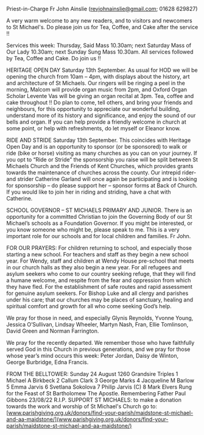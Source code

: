 
Priest-in-Charge Fr John Ainslie ([revjohnainslie@gmail.com](mailto:revjohnainslie@gmail.com); 01628 629827)

A very warm welcome to any new readers, and to visitors and newcomers to St Michael's. Do please join us
                                    for Tea, Coffee, and Cake after the service !!

Services this week: Thursday, Said Mass 10.30am; next Saturday Mass of Our Lady 10.30am; next Sunday Sung
Mass 10.30am. All services followed by Tea, Coffee and Cake. Do join us !!

HERITAGE OPEN DAY Saturday 13th September. As usual for HOD we will be opening the church from 10am –
4pm, with displays about the history, art and architecture of St Michaels. Our ringers will be ringing a peel in the
morning, Malcom will provide organ music from 2pm, and Oxford Organ Scholar Levente Vas will be giving
an organ recital at 3pm. Tea, coffee and cake throughout !! Do plan to come, tell others, and bring your friends
and neighbours, for this opportunity to appreciate our wonderful building, understand more of its history and
significance, and enjoy the sound of our bells and organ. If you can help provide a friendly welcome in church at some
point, or help with refreshments, do let myself or Eleanor know.

RIDE AND STRIDE Saturday 13th September. This coincides with Heritage Open Day and is an opportunity to
sponsor (or be sponsored) to walk or ride (bike or horse) visiting as many churches as you can on your journey. If you
opt to “Ride or Stride” the sponsorship you raise will be split between St Michaels Church and the Friends of Kent
Churches, which provides grants towards the maintenance of churches across the county. Our intrepid rider-and strider
Catherine Garland will once again be participating and is looking for sponsorship – do please support her – sponsor
forms at Back of Church. If you would like to join her in riding and striding, have a chat with Catherine.

SCHOOL GOVERNOR – ST MICHAELS PRIMARY AND JUNIOR. There is an opportunity for a committed
Christian to join the Governing Body of our St Michael’s schools as a Foundation Governor. If you might be
interested, or you know someone who might be, please speak to me. This is a very important role for our
schools and for local children and families. Fr John.

FOR OUR PRAYERS: For children returning to school, and especially those starting a new school. For teachers
and staff as they begin a new school year. For Wendy, staff and children at Wendy House pre-school that meets in our
church halls as they also begin a new year.
For all refugees and asylum seekers who come to our country seeking refuge, that they will find a humane welcome,
and respite from the fear and oppression from which they have fled. For the establishment of safe routes and rapid
assessment for genuine asylum seekers.
For Bishop Luke and all clergy and parishes under his care; that our churches may be places of sanctuary, healing and
spiritual comfort and growth for all who come seeking God’s help.

We pray for those in need, and especially Glynis Reynolds, Yvonne Young, Jessica O’Sullivan, Lindsay Wheeler,
Martyn Nash, Fran, Ellie Tomlinson, David Green and Norman Farrington.

We pray for the recently departed. We remember those who have faithfully served God in this Church in previous
generations, and we pray for those whose year’s mind occurs this week: Peter Jordan, Daisy de Winton, George
Burbridge, Edna Francis.

FROM THE BELLTOWER: Sunday 24 August 1260 Grandsire Triples 1 Michael A Birkbeck 2 Callum Clark 3
George Marks 4 Jacqueline M Barlow 5 Emma Jarvis 6 Svetlana Sokolova 7 Philip Jarvis (C) 8 Mark Elvers
Rung for the Feast of St Bartholomew The Apostle. Remembering Father Paul Gibbons 23/08/22 R.I.P.
SUPPORT ST MICHAELS: to make a donation towards the work and worship of St Michael's Church go to:
[www.parishgiving.org.uk/donors/find-your-parish/maidstone-st-michael-and-aa-maidstone/](www.parishgiving.org.uk/donors/find-your-parish/maidstone-st-michael-and-aa-maidstone/)
